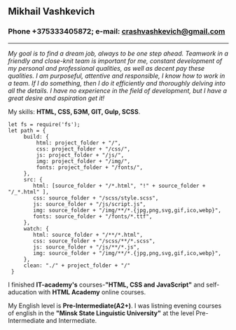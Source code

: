  ## Mikhail Vashkevich

 ### Phone +375333405872; e-mail: crashvashkevich@gmail.com
------
*My goal is to find a dream job, always to be one step ahead.
Teamwork in a friendly and close-knit team is important for me, constant
development of my personal and professional qualities, as well as decent pay
these qualities. I am purposeful, attentive and responsible, I know how to work in a team.
If I do something, then I do it efficiently and thoroughly delving into all the details.
I have no experience in the field of development, but I have a great desire and aspiration
get it!*

My skills: **HTML, CSS, БЭМ, GIT, Gulp, SCSS**.

```
let fs = require('fs');
let path = {
     build: {
         html: project_folder + "/",
         css: project_folder + "/css/",
         js: project_folder + "/js/",
         img: project_folder + "/img/",
         fonts: project_folder + "/fonts/",
     },
     src: {
        html: [source_folder + "/*.html", "!" + source_folder + "/_*.html" ],
        css: source_folder + "/scss/style.scss",
        js: source_folder + "/js/script.js",
        img: source_folder + "/img/**/*.{jpg,png,svg,gif,ico,webp}",
        fonts: source_folder + "/fonts/*.ttf",
     },
     watch: {
        html: source_folder + "/**/*.html",
        css: source_folder + "/scss/**/*.scss",
        js: source_folder + "/js/**/*.js",
        img: source_folder + "/img/**/*.{jpg,png,svg,gif,ico,webp}",
     },
     clean: "./" + project_folder + "/"
 }
 ```
 
I finished **IT-academy's** courses-**"HTML, CSS and JavaScript"** and
self-aducation with **HTML Academy** online courses.

My English level is **Pre-Intermediate(A2+)**. I was listning evening courses of english in the **"Minsk State Linguistic University"**
at the level Pre-Intermediate and Intermediate.    
